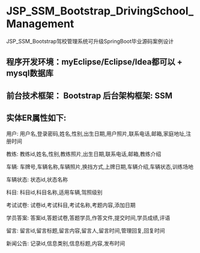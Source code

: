 # JSP_SSM_Bootstrap_DrivingSchool_Management
JSP_SSM_Bootstrap驾校管理系统可升级SpringBoot毕业源码案例设计
## 程序开发环境：myEclipse/Eclipse/Idea都可以 + mysql数据库
## 前台技术框架： Bootstrap 后台架构框架: SSM
## 实体ER属性如下:
用户: 用户名,登录密码,姓名,性别,出生日期,用户照片,联系电话,邮箱,家庭地址,注册时间

教练: 教练id,姓名,性别,教练照片,出生日期,联系电话,邮箱,教练介绍

车辆: 车牌号,车辆名称,车辆照片,换挡方式,上牌日期,车辆介绍,车辆状态,训练场地

车辆状态: 状态id,状态名称

科目: 科目id,科目名称,适用车辆,驾照级别

考试试卷: 试卷id,考试科目,考试名称,考题内容,添加日期

学员答案: 答案id,答题试卷,答题学员,作答文件,提交时间,学员成绩,评语

留言: 留言id,留言标题,留言内容,留言人,留言时间,管理回复,回复时间

新闻公告: 记录id,信息类别,信息标题,内容,发布时间
